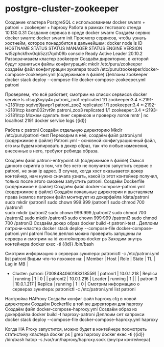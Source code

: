 # postgre-cluster-zookeeper
Создание кластера PostgreSQL с использованием docker swarm + patroni + zookeeper + haproxy
Работа в рамках тестового стенда 10.130.0.31
Создание сервиса в среде docker swarm
Создаём сервис docker swarm:
docker swarm init
Просмотр сервисов, чтобы узнать хостнейм, которое понадобится в дальнейшем:
docker node ls
ID	HOSTNAME	STATUS	STATUS	MANAGER STATUS	ENGINE VERSION
wt5zphck9xv0qb5zzt7qoh09b 	console	Ready	Active	Leader	20.10.2
Разворачиваем кластер zookeeper
Создаём директорию, в которой будут храниться файлы конфигураций:
mkdir /etc/puru/zookeeper
создаём файл конфигурации зукипера
touch /etc/puru/zookeeper/docker-compose-zookeeper.yml (содержимое в файле)
Деплоим zookeeper
docker stack deploy --compose-file docker-compose-zookeeper.yml patroni




Проверяем, что всё работает, смотрим на список сервисов
docker service ls
ctsqg3oyiy4x   patroni_zoo1       replicated   1/1        zookeeper:3.4            *:2191->2181/tcp
sqdvq9jawpr1   patroni_zoo2       replicated   1/1        zookeeper:3.4            *:2192->2181/tcp
kaxm002rvt9n   patroni_zoo3       replicated   1/1        zookeeper:3.4            *:2193->2181/tcp
Можем сделать пинг сервисов и проверку логов
mntr | nc localhost 2191
docker service logs {{id}}

Работа с patroni
Создаём отдельную директорию
Mkdir /etc/puru/patroni-test
Переходим в неё, создаём файл patroni.yml (содержимое в файле)
Patroni.yml - основной конфигурационный файл, его  мы будем копировать в докер образ, так что любые изменения, внесенные в него, требуют ребилда образа.

Создаём файл patroni-entrypoint.sh (содержимое в файле)
Смысл данного скрипта в том, что без него не получится запустить сервис с patroni, не зная ip адрес. В случае, когда хост оказывается докер контейнер, нам нужно сначала узнать, какой ip этот контейнер получил, только после этого сможем запустить patroni.
Создаём Dockerfile (содержимое в файле)
Создаём файл docker-compose-patroni.yml (содержимое в файле)
Создаём локальные директории и выставляем права (композ патрони файл монтирует из докерфайла /data/patroni
sudo mkdir /patroni1
sudo chown 999:999 /patroni1
sudo chmod 700 /patroni1		
sudo mkdir /patroni2
sudo chown 999:999 /patroni2
sudo chmod 700 /patroni2
sudo mkdir /patroni3
sudo chown 999:999 /patroni3
sudo chmod 700 /patroni3
Создаём докер образ 
docker build -t patroni-test .
Деплоим патрони-кластер
docker stack deploy --compose-file docker-compose-patroni.yml patroni
После деплоя можно проверить запущены ли сервера и смотрим на id контейнеров
docker ps
Заходим внутрь контейнера
docker exec -ti {{id}} /bin/bash



Смотрим информацию о серверах зукипера:
patronictl -c /etc/patroni.yml list patroni
Видим что-то похожее на:
| Member   | Host       | Role    | State   | TL | Lag in MB |
+ Cluster: patroni (7008484060183318559) 
| patroni1 | 10.0.1.218 | Replica | running |  1 |         0 |
| patroni2 | 10.0.1.216 | Leader  | running |  1 |           |
| patroni3 | 10.0.1.217 | Replica | running |  1 |         0 |
Смотрим информацию о серверах зукипера:
patronictl -c /etc/patroni.yml list patroni

Настройка HAProxy 
Создаём конфиг файл haproxy.cfg в новой директории
Создаём Dockerfile в той же директории для haproxy
Создаём файл docker-compose-haproxy.yml
Создаём образ из докерфайла 
docker build -t haproxy-patroni
Деплоим сет хапрокси
docker stack deploy --compose-file docker-compose-haproxy.yml haproxy

Когда HА Proxy запустится, можно будет в контейнере посмотреть статистику кластера
docker ps | grep haproxy
docker exec -ti {{id}} /bin/bash
hatop -s /var/run/haproxy/haproxy.sock (внутри контейнера)
